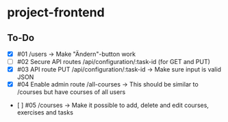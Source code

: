# project-frontend

## To-Do

- [x] #01 /users -> Make "Ändern"-button work
- [ ] #02 Secure API routes /api/configuration/:task-id (for GET and PUT)
- [x] #03 API route PUT /api/configuration/:task-id -> Make sure input is valid JSON
- [x] #04 Enable admin route /all-courses -> This should be similar to /courses but have courses of all users
- [ ] #05 /courses -> Make it possible to add, delete and edit courses, exercises and tasks
